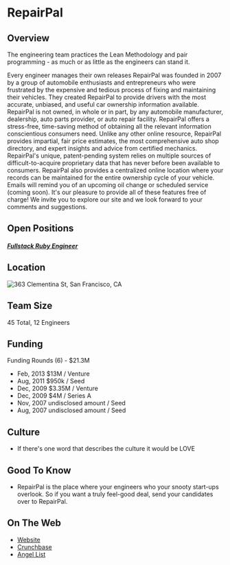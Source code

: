 # RepairPal
## Overview
The engineering team practices the Lean Methodology and pair programming - as much or as little as the engineers can stand it.

Every engineer manages their own releases
RepairPal was founded in 2007 by a group of automobile enthusiasts and entrepreneurs who were frustrated by the expensive and tedious process of fixing and maintaining their vehicles. They created RepairPal to provide drivers with the most accurate, unbiased, and useful car ownership information available. RepairPal is not owned, in whole or in part, by any automobile manufacturer, dealership, auto parts provider, or auto repair facility. RepairPal offers a stress-free, time-saving method of obtaining all the relevant information conscientious consumers need. Unlike any other online resource, RepairPal provides impartial, fair price estimates, the most comprehensive auto shop directory, and expert insights and advice from certified mechanics. RepairPal's unique, patent-pending system relies on multiple sources of difficult-to-acquire proprietary data that has never before been available to consumers. RepairPal also provides a centralized online location where your records can be maintained for the entire ownership cycle of your vehicle. Emails will remind you of an upcoming oil change or scheduled service (coming soon). It's our pleasure to provide all of these features free of charge! We invite you to explore our site and we look forward to your comments and suggestions.

## Open Positions
##### [Fullstack Ruby Engineer](fullstack-ruby-engineer.md)

## Location
![363 Clementina St, San Francisco, CA](https://maps.googleapis.com/maps/api/staticmap?center=363+Clementina+St,+San+Francisco,+CA&zoom=13&scale=false&size=600x300&maptype=roadmap&format=png&visual_refresh=true)  

## Team Size
45 Total, 12 Engineers

## Funding
Funding Rounds (6) - $21.3M
+ Feb, 2013	$13M / Venture
+ Aug, 2011	$950k / Seed
+ Dec, 2009	$3.35M / Venture
+ Dec, 2009	$4M / Series A
+ Nov, 2007	undisclosed amount / Seed
+ Aug, 2007	undisclosed amount / Seed

## Culture
+ If there's one word that describes the culture it would be LOVE

## Good To Know
+ RepairPal is the place where your engineers who your snooty start-ups overlook. So if you want a truly feel-good deal, send your candidates over to RepairPal.

## On The Web
+ [Website](http://www.repairpal.com)
+ [Crunchbase](https://www.crunchbase.com/organization/repairpal#/entity)
+ [Angel List](https://angel.co/repairpal)

